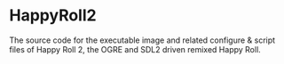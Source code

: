 # HappyRoll2
The source code for the executable image and related configure &amp; script files of Happy Roll 2, the OGRE and SDL2 driven remixed Happy Roll.
